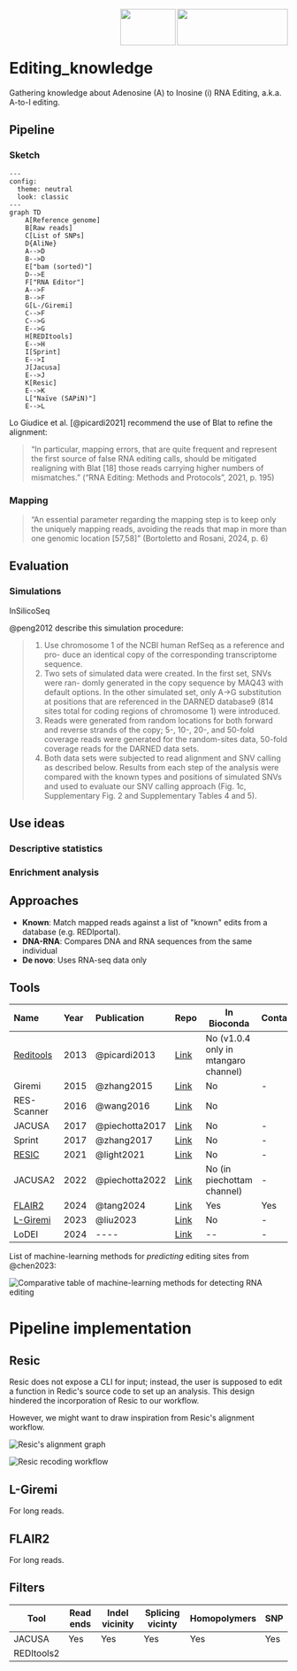 
<img align="right" src="assets/IRD.png" width="200" height="66" /> <img align="right" src="assets/MIVEGEC.png" width="100" height="66" />
<br>
<br>
<br>

# Editing_knowledge

Gathering knowledge about Adenosine (A) to Inosine (i) RNA Editing, a.k.a. A-to-I editing.  


## Pipeline

### Sketch

```mermaid
---
config:
  theme: neutral
  look: classic
---
graph TD
    A[Reference genome]
    B[Raw reads]
    C[List of SNPs]
    D{AliNe}
    A-->D
    B-->D
    E["bam (sorted)"]
    D-->E
    F["RNA Editor"]
    A-->F
    B-->F
    G[L-/Giremi]
    C-->F
    C-->G
    E-->G
    H[REDItools]
    E-->H
    I[Sprint]
    E-->I
    J[Jacusa]
    E-->J
    K[Resic]
    E-->K
    L["Naïve (SAPiN)"]
    E-->L
```

Lo Giudice et al. [@picardi2021] recommend the use of Blat to refine the alignment:
> “In particular, mapping errors, that are quite frequent and represent the first source of false RNA editing calls, should be mitigated realigning with Blat [18] those reads carrying higher numbers of mismatches.”
> (“RNA Editing: Methods and Protocols”, 2021, p. 195)

### Mapping

> “An essential parameter regarding the mapping step is to keep only the uniquely mapping reads, avoiding the reads that map in more than one genomic location [57,58]” (Bortoletto and Rosani, 2024, p. 6)

## Evaluation

### Simulations

InSilicoSeq

@peng2012 describe this simulation procedure:

>1. Use chromosome 1 of the NCBI human RefSeq as a reference and pro-
duce an identical copy of the corresponding transcriptome sequence.
>2. Two sets of simulated data were created. In the first set, SNVs were ran-
domly generated in the copy sequence by MAQ43 with default options.
In the other simulated set, only A→G substitution at positions that are
referenced in the DARNED database9 (814 sites total for coding regions
of chromosome 1) were introduced.
>3. Reads were generated from random locations for both forward and
reverse strands of the copy; 5-, 10-, 20-, and 50-fold coverage reads
were generated for the random-sites data, 50-fold coverage reads for the
DARNED data sets.
>4. Both data sets were subjected to read alignment and SNV calling as
described below. Results from each step of the analysis were compared
with the known types and positions of simulated SNVs and used to
evaluate our SNV calling approach (Fig. 1c, Supplementary Fig. 2 and
Supplementary Tables 4 and 5).


## Use ideas

### Descriptive statistics

### Enrichment analysis

## Approaches

- **Known**: Match mapped reads against a list of "known" edits from a database (e.g. REDIportal).
- **DNA-RNA**: Compares DNA and RNA sequences from the same individual
- **De novo**: Uses RNA-seq data only

## Tools

| Name                    | Year | Publication    | Repo                                              | In Bioconda                          | Container |
| :---------------------- | :--- | :------------- | ------------------------------------------------- | ------------------------------------ | --------- |
| [Reditools](#reditools) | 2013 | @picardi2013   | [Link](https://github.com/BioinfoUNIBA/REDItools) | No (v1.0.4 only in mtangaro channel) |           |
| Giremi                  | 2015 | @zhang2015     | [Link](https://github.com/zhqingit/giremi)        | No                                   | -         |
| RES-Scanner             | 2016 | @wang2016      | [Link](https://github.com/ZhangLabSZ/RES-Scanner) | No                                   |           |
| JACUSA                  | 2017 | @piechotta2017 | [Link](https://github.com/dieterich-lab/JACUSA)   | No                                   | -         |
| Sprint                  | 2017 | @zhang2017     | [Link](https://github.com/jumphone/SPRINT)        | No                                   | -         |
| [RESIC](#resic)         | 2021 | @light2021     | [Link](https://github.com/Lammlab/Resic)          | No                                   | -         |
| JACUSA2                 | 2022 | @piechotta2022 | [Link](https://github.com/dieterich-lab/JACUSA2)  | No (in piechottam channel)           | -         |
| [FLAIR2](#flair2)       | 2024 | @tang2024      | [Link](https://github.com/BrooksLabUCSC/flair)    | Yes                                  | Yes       |
| [L-Giremi](#l-giremi)   | 2023 | @liu2023       | [Link](https://github.com/gxiaolab/L-GIREMI)      | No                                   | -         |
| LoDEI                   | 2024 | ----           | [Link](-----)                                     | --                                   | -         |

List of machine-learning methods for *predicting* editing sites from @chen2023:

![Comparative table of machine-learning methods for detecting RNA editing](assets/ml_methods_table.png)

# Pipeline implementation

## Resic

Resic does not expose a CLI for input; instead, the user is supposed to edit a function in Redic's source code to set up an analysis. This design hindered the incorporation of Resic to our workflow.

However, we might want to draw inspiration from Resic's alignment workflow.

![Resic's alignment graph](assets/resic_alignment_graph.png)

![Resic recoding workflow](assets/resic_recoding.png)

## L-Giremi

For long reads.

## FLAIR2

For long reads.

## Filters

| Tool   | Read ends | Indel vicinity | Splicing vicinty | Homopolymers | SNP |
| ------ | --------- | -------------- | ---------------- | ------------ | --- |
| JACUSA | Yes       | Yes            | Yes              | Yes          | Yes |
| REDItools2 |           |                |                  |              |     |

